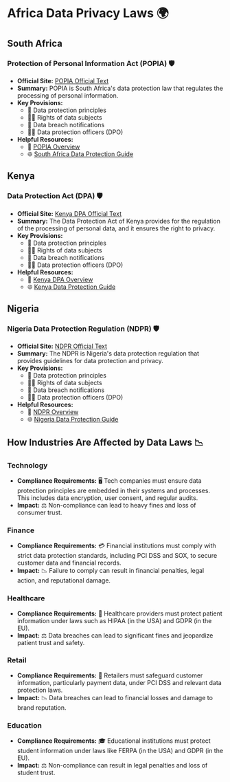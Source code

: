 # Africa Data Privacy Laws 🌍

## South Africa

### Protection of Personal Information Act (POPIA) 🛡️
- **Official Site:** [POPIA Official Text](https://popia.co.za/)
- **Summary:** POPIA is South Africa's data protection law that regulates the processing of personal information.
- **Key Provisions:**
  - 📜 Data protection principles
  - 🧑‍⚖️ Rights of data subjects
  - 📩 Data breach notifications
  - 🕵️‍♂️ Data protection officers (DPO)
- **Helpful Resources:**
  - 📘 [POPIA Overview](https://www.gov.za/documents/protection-personal-information-act)
  - 🌐 [South Africa Data Protection Guide](https://www.dataguidance.com/notes/south-africa-data-protection-overview)

## Kenya

### Data Protection Act (DPA) 🛡️
- **Official Site:** [Kenya DPA Official Text](https://ict.go.ke/data-protection/)
- **Summary:** The Data Protection Act of Kenya provides for the regulation of the processing of personal data, and it ensures the right to privacy.
- **Key Provisions:**
  - 📜 Data protection principles
  - 🧑‍⚖️ Rights of data subjects
  - 📩 Data breach notifications
  - 🕵️‍♂️ Data protection officers (DPO)
- **Helpful Resources:**
  - 📘 [Kenya DPA Overview](https://www.dataguidance.com/notes/kenya-data-protection-overview)
  - 🌐 [Kenya Data Protection Guide](https://www.ict.go.ke/data-protection/)

## Nigeria

### Nigeria Data Protection Regulation (NDPR) 🛡️
- **Official Site:** [NDPR Official Text](https://nitda.gov.ng/regulations/)
- **Summary:** The NDPR is Nigeria's data protection regulation that provides guidelines for data protection and privacy.
- **Key Provisions:**
  - 📜 Data protection principles
  - 🧑‍⚖️ Rights of data subjects
  - 📩 Data breach notifications
  - 🕵️‍♂️ Data protection officers (DPO)
- **Helpful Resources:**
  - 📘 [NDPR Overview](https://www.dataguidance.com/notes/nigeria-data-protection-overview)
  - 🌐 [Nigeria Data Protection Guide](https://nitda.gov.ng/regulations/)

## How Industries Are Affected by Data Laws 📉

### Technology
- **Compliance Requirements:** 🖥️ Tech companies must ensure data protection principles are embedded in their systems and processes. This includes data encryption, user consent, and regular audits.
- **Impact:** ⚖️ Non-compliance can lead to heavy fines and loss of consumer trust.

### Finance
- **Compliance Requirements:** 💳 Financial institutions must comply with strict data protection standards, including PCI DSS and SOX, to secure customer data and financial records.
- **Impact:** 📉 Failure to comply can result in financial penalties, legal action, and reputational damage.

### Healthcare
- **Compliance Requirements:** 🏥 Healthcare providers must protect patient information under laws such as HIPAA (in the USA) and GDPR (in the EU).
- **Impact:** ⚖️ Data breaches can lead to significant fines and jeopardize patient trust and safety.

### Retail
- **Compliance Requirements:** 🛒 Retailers must safeguard customer information, particularly payment data, under PCI DSS and relevant data protection laws.
- **Impact:** 📉 Data breaches can lead to financial losses and damage to brand reputation.

### Education
- **Compliance Requirements:** 🎓 Educational institutions must protect student information under laws like FERPA (in the USA) and GDPR (in the EU).
- **Impact:** ⚖️ Non-compliance can result in legal penalties and loss of student trust.

